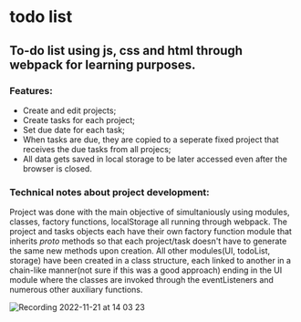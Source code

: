 # todo list
## To-do list using js, css and html through webpack for learning purposes.

### Features: 
 - Create and edit projects;
 - Create tasks for each project;
 - Set due date for each task;
 - When tasks are due, they are copied to a seperate fixed project that receives the due tasks from all projecs;
 - All data gets saved in local storage to be later accessed even after the browser is closed.
 
### Technical notes about project development:
Project was done with the main objective of simultaniously using modules, classes, factory functions, localStorage all running through webpack. The project and tasks objects each have their own factory function module that inherits _proto_ methods so that each project/task doesn't have to generate the same new methods upon creation.
All other modules(UI, todoList, storage) have been created in a class structure, each linked to another in a chain-like manner(not sure if this was a good approach) ending in the UI module where the classes are invoked through the eventListeners and numerous other auxiliary functions.

![Recording 2022-11-21 at 14 03 23](https://user-images.githubusercontent.com/93148601/203074863-a9901f87-f7a2-4ea6-bcb0-8b922bbeb1f0.gif)
